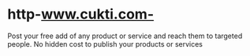 # http-www.cukti.com-
Post your free add of any product or service and reach them to targeted people. No hidden cost to publish your products or services
